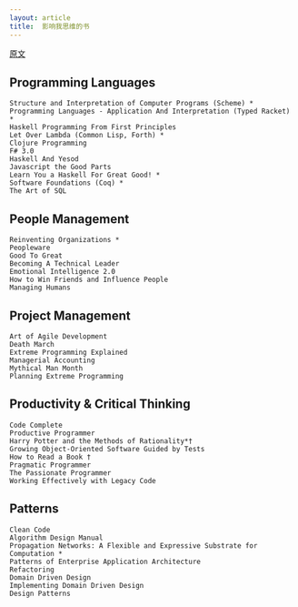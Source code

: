 ```yaml
---
layout: article
title:  影响我思维的书
---
```


[原文](http://deliberate-software.com/page/books/)


## Programming Languages

```
Structure and Interpretation of Computer Programs (Scheme) *
Programming Languages - Application And Interpretation (Typed Racket) *
Haskell Programming From First Principles
Let Over Lambda (Common Lisp, Forth) *
Clojure Programming
F# 3.0
Haskell And Yesod
Javascript the Good Parts
Learn You a Haskell For Great Good! *
Software Foundations (Coq) *
The Art of SQL
```


## People Management

```
Reinventing Organizations *
Peopleware
Good To Great
Becoming A Technical Leader
Emotional Intelligence 2.0
How to Win Friends and Influence People
Managing Humans
```

## Project Management

```
Art of Agile Development
Death March
Extreme Programming Explained
Managerial Accounting
Mythical Man Month
Planning Extreme Programming
```

## Productivity & Critical Thinking

```
Code Complete
Productive Programmer
Harry Potter and the Methods of Rationality*†
Growing Object-Oriented Software Guided by Tests
How to Read a Book †
Pragmatic Programmer
The Passionate Programmer
Working Effectively with Legacy Code
```

## Patterns

```
Clean Code
Algorithm Design Manual
Propagation Networks: A Flexible and Expressive Substrate for Computation *
Patterns of Enterprise Application Architecture
Refactoring
Domain Driven Design
Implementing Domain Driven Design
Design Patterns
```